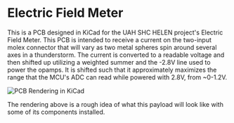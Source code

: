 # Electric Field Meter
This is a PCB designed in KiCad for the UAH SHC HELEN project's Electric Field Meter.  This PCB is intended to receive a current on the two-input molex connector that will vary as two metal spheres spin around several axes in a thunderstorm.  The current is converted to a readable voltage and then shifted up utilizing a weighted summer and the -2.8V line used to power the opamps.  It is shifted such that it approximately maximizes the range that the MCU's ADC can read while powered with 2.8V, from ~0-1.2V.

![PCB Rendering in KiCad](https://github.com/wolfeman16/EFM/blob/master/rendering.png)

The rendering above is a rough idea of what this payload will look like with some of its components installed.
